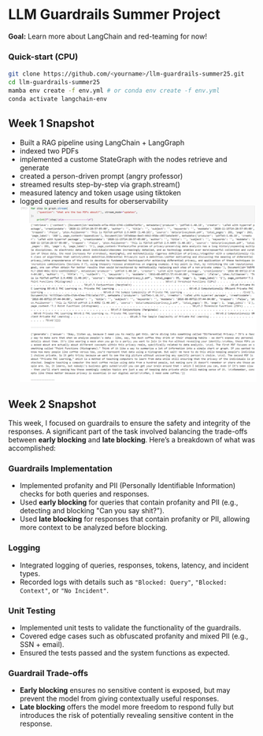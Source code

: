 # LLM Guardrails Summer Project

**Goal:** Learn more about LangChain and red-teaming for now!

### Quick-start (CPU)
```bash
git clone https://github.com/<yourname>/llm-guardrails-summer25.git
cd llm-guardrails-summer25
mamba env create -f env.yml # or conda env create -f env.yml
conda activate langchain-env 
```

## Week 1 Snapshot
- Built a RAG pipeline using LangChain + LangGraph
- indexed two PDFs 
- implemented a custome StateGraph with the nodes retrieve and generate
- created a person-driven prompt (angry professor)
- streamed results step-by-step via graph.stream()
- measured latency and token usage using tiktoken
- logged queries and results for oberservability
![Week 1 Output](images/week1.png)

## Week 2 Snapshot

This week, I focused on guardrails to ensure the safety and integrity of the responses. A significant part of the task involved balancing the trade-offs between **early blocking** and **late blocking**. Here’s a breakdown of what was accomplished:

### Guardrails Implementation
- Implemented profanity and PII (Personally Identifiable Information) checks for both queries and responses.
- Used **early blocking** for queries that contain profanity and PII (e.g., detecting and blocking "Can you say shit?").
- Used **late blocking** for responses that contain profanity or PII, allowing more context to be analyzed before blocking.

### Logging
- Integrated logging of queries, responses, tokens, latency, and incident types.
- Recorded logs with details such as `"Blocked: Query"`, `"Blocked: Context"`, or `"No Incident"`.

### Unit Testing
- Implemented unit tests to validate the functionality of the guardrails.
- Covered edge cases such as obfuscated profanity and mixed PII (e.g., SSN + email).
- Ensured the tests passed and the system functions as expected.

### Guardrail Trade-offs
- **Early blocking** ensures no sensitive content is exposed, but may prevent the model from giving contextually useful responses.  
- **Late blocking** offers the model more freedom to respond fully but introduces the risk of potentially revealing sensitive content in the response.




